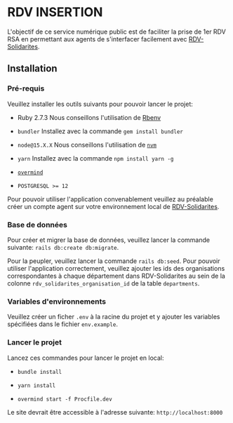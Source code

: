 # RDV INSERTION

L'objectif de ce service numérique public est de faciliter la prise de 1er RDV RSA en permettant aux agents
de s'interfacer facilement avec [RDV-Solidarites](https://github.com/betagouv/rdv-solidarites.fr).

## Installation

### Pré-requis

Veuillez installer les outils suivants pour pouvoir lancer le projet:

- Ruby 2.7.3
  Nous conseillons l'utilisation de [Rbenv](https://github.com/rbenv/rbenv-installer#rbenv-installer--doctor-scripts)

- `bundler`
  Installez avec la commande `gem install bundler`
- `node@15.X.X`
  Nous conseillons l'utilisation de [`nvm`](https://github.com/nvm-sh/nvm)
- `yarn`
  Installez avec la commande `npm install yarn -g`
- [`overmind`](https://github.com/DarthSim/overmind)
- `POSTGRESQL >= 12`

Pour pouvoir utiliser l'application convenablement veuillez au préalable créer un compte agent
sur votre environnement local de [RDV-Solidarites](https://github.com/betagouv/rdv-solidarites.fr).

### Base de données

Pour créer et migrer la base de données, veuillez lancer la commande suivante: `rails db:create db:migrate`.

Pour la peupler, veuillez lancer la commande `rails db:seed`.
Pour pouvoir utiliser l'application correctement, veuillez ajouter les ids des organisations correspondantes
à chaque département dans RDV-Solidarites au sein de la colonne `rdv_solidarites_organisation_id` de la table `departments`.

### Variables d'environnements

Veuillez créer un ficher `.env` à la racine du projet et y ajouter les variables spécifiées dans le fichier `env.example`.

### Lancer le projet

Lancez ces commandes pour lancer le projet en local:

- `bundle install`

- `yarn install`

- `overmind start -f Procfile.dev`

Le site devrait être accessible à l'adresse suivante: `http://localhost:8000`
